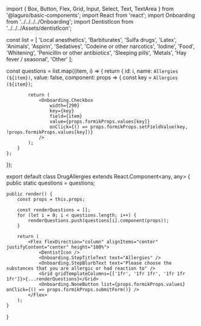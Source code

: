 import { Box, Button, Flex, Grid, Input, Select, Text, TextArea } from '@laguro/basic-components';
import React from 'react';
import Onboarding from '../../../../Onboarding';
import DentistIcon from '../../../Assets/dentistIcon';

const list = [
    'Local anesthetics',
    'Barbiturates',
    'Sulfa drugs',
    'Latex',
    'Animals',
    'Aspirin',
    'Sedatives',
    'Codeine or other narcotics',
    'Iodine',
    'Food',
    'Whitening',
    'Penicillin or other antibiotics',
    'Sleeping pills',
    'Metals',
    'Hay fever / seasonal',
    'Other'
];

const questions = list.map((item, i) => {
    return {
        id: i,
        name: `Allergies (${item})`,
        value: false,
        component: props => {
            const key = `Allergies (${item})`;

            return (
                <Onboarding.Checkbox
                    width={290}
                    key={key}
                    field={item}
                    value={props.formikProps.values[key]}
                    onClick={() => props.formikProps.setFieldValue(key, !props.formikProps.values[key])}
                />
            );
        }
    };
});

export default class DrugAllergies extends React.Component<any, any> {
    public static questions = questions;

    public render() {
        const props = this.props;

        const renderQuestions = [];
        for (let i = 0; i < questions.length; i++) {
            renderQuestions.push(questions[i].component(props));
        }

        return (
            <Flex flexDirection="column" alignItems="center" justifyContent="center" height="100%">
                <DentistIcon />
                <Onboarding.StepTitleText text="Allergies" />
                <Onboarding.StepBlurbText text="Please choose the substances that you are allergic or had reaction to" />
                <Grid gridTemplateColumns={['1fr', '1fr 1fr', '1fr 1fr 1fr']}>{...renderQuestions}</Grid>
                <Onboarding.NoneButton list={props.formikProps.values} onClick={() => props.formikProps.submitForm()} />
            </Flex>
        );
    }
}
